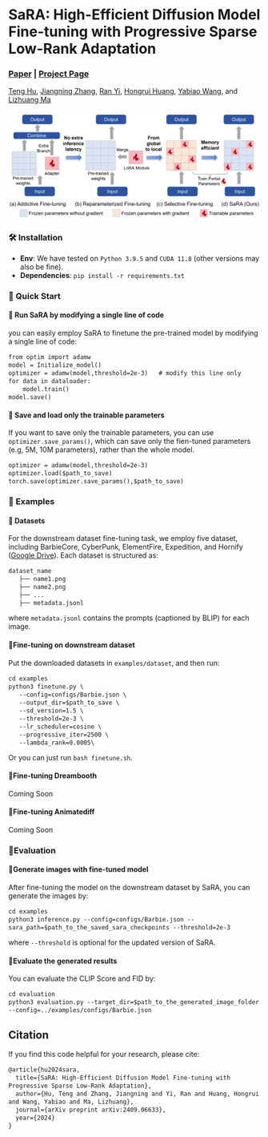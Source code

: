 # SaRA: High-Efficient Diffusion Model Fine-tuning with Progressive Sparse Low-Rank Adaptation
###  [Paper](https://export.arxiv.org/pdf/2409.06633) | [Project Page](https://sjtuplayer.github.io/projects/SaRA/)
<!-- <br> -->
[Teng Hu](https://github.com/sjtuplayer), 
[Jiangning Zhang](https://zhangzjn.github.io/),
[Ran Yi](https://yiranran.github.io/),
[Hongrui Huang](https://github.com/sjtuplayer/MotionMaster),
[Yabiao Wang](https://scholar.google.com/citations?hl=zh-CN&user=xiK4nFUAAAAJ),
 and [Lizhuang Ma](https://dmcv.sjtu.edu.cn/) 
<!-- <br> -->

<p align="center">
<img src="./assets/motivation.png">
</p>

### 🛠️ Installation

- **Env**: We have tested on `Python 3.9.5` and `CUDA 11.8` (other versions may also be fine).
- **Dependencies**: `pip install -r requirements.txt`


### 🚀 Quick Start

#### 🚀 Run SaRA by modifying a single line of code 

you can easily employ SaRA to finetune the pre-trained model by modifying a single line of code:

```
from optim import adamw
model = Initialize_model()
optimizer = adamw(model,threshold=2e-3)   # modify this line only
for data in dataloader:
    model.train()
model.save()
```

#### 🚀 Save and load only the trainable parameters
If you want to save only the trainable parameters, you can use ```optimizer.save_params()```, 
which can save only the fien-tuned parameters (e.g, 5M, 10M parameters), rather than the whole model.
```
optimizer = adamw(model,threshold=2e-3)
optimizer.load($path_to_save)
torch.save(optimizer.save_params(),$path_to_save)
```

### 🍺 Examples


#### 📖 Datasets

For the downstream dataset fine-tuning task, we employ five dataset, including BarbieCore, CyberPunk, ElementFire, Expedition, and Hornify ([Google Drive](https://drive.google.com/file/d/1iaUUBX8TnvBLMenUMyxMya8O0Oa4BlU4/view?usp=drive_link)).
Each dataset is structured as:
```
dataset_name
   ├── name1.png
   ├── name2.png
   ├── ...
   ├── metadata.jsonl
```
where ```metadata.jsonl``` contains the prompts (captioned by BLIP) for each image. 


#### 🚀Fine-tuning on downstream dataset
Put the downloaded datasets in ```examples/dataset```, and then run:

```
cd examples
python3 finetune.py \
   --config=configs/Barbie.json \
   --output_dir=$path_to_save \
   --sd_version=1.5 \
   --threshold=2e-3 \
   --lr_scheduler=cosine \
   --progressive_iter=2500 \
   --lambda_rank=0.0005\
```

Or you can just run ```bash finetune.sh```.


#### 🚀Fine-tuning Dreambooth

Coming Soon

#### 🚀Fine-tuning Animatediff

Coming Soon

### 🍺Evaluation

#### 🚀Generate images with fine-tuned model
After fine-tuning the model on the downstream dataset by SaRA, you can generate the images by:
```
cd examples
python3 inference.py --config=configs/Barbie.json --sara_path=$path_to_the_saved_sara_checkpoints --threshold=2e-3
```
where ```--threshold``` is optional for the updated version of SaRA.

#### 🚀Evaluate the generated results
You can evaluate the CLIP Score and FID by:
```
cd evaluation
python3 evaluation.py --target_dir=$path_to_the_generated_image_folder --config=../examples/configs/Barbie.json
```

## Citation

If you find this code helpful for your research, please cite:

```
@article{hu2024sara,
  title={SaRA: High-Efficient Diffusion Model Fine-tuning with Progressive Sparse Low-Rank Adaptation},
  author={Hu, Teng and Zhang, Jiangning and Yi, Ran and Huang, Hongrui and Wang, Yabiao and Ma, Lizhuang},
  journal={arXiv preprint arXiv:2409.06633},
  year={2024}
}
```